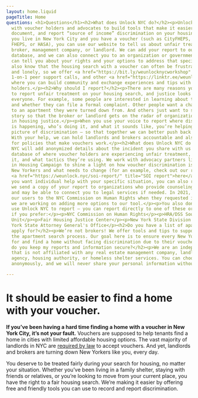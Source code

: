 ```yaml
---
layout: home.liquid
pageTitle: Home
questions: <h1>Questions</h1><h2>What does Unlock NYC do?</h2><p>Unlock NYC works
  with voucher holders and advocates to build tools that make it easier to identify,
  document, and report “source of income” discrimination on your housing search. If
  you live in New York City and you have a voucher (such as CityFHEPS, Section 8,
  FHEPS, or HASA), you can use our website to tell us about unfair treatment by a
  broker, management company, or landlord. We can add your report to our advocacy
  database, and we can also connect you to an organization or government agency who
  can tell you about your rights and your options to address that specific incident.</p><p>We
  also know that the housing search with a voucher can often be frustrating, discouraging,
  and lonely, so we offer <a href="https://bit.ly/weunlocknycworkshop" title="workshops">workshops</a>,
  1-on-1 peer support calls, and other <a href="https://linktr.ee/weunlocknyc" title="resources">resources</a>
  where you can build community and exchange experiences and tips with other voucher
  holders.</p><h2>Why should I report?</h2><p>There are many reasons you might want
  to report unfair treatment on your housing search, and justice looks different to
  everyone. For example, some people are interested in learning about their rights
  and whether they can file a formal complaint. Other people want a chance at applying
  to an apartment they were turned down from. And others just want to share their
  story so that the broker or landlord gets on the radar of organizations working
  in housing justice.</p><p>When you use your voice to report where discrimination
  is happening, who’s doing it, and what it sounds like, you’re helping paint a clearer
  picture of discrimination – so that together we can better push back against it!
  With your help, we can hold landlords and brokers accountable and also advocate
  for policies that make vouchers work.</p><h2>What does Unlock NYC do with my report?</h2><p>Unlock
  NYC will add anonymized details about the incident you share with us to our crowdsourced
  database of where voucher holders are experiencing unfair treatment, who’s doing
  it, and what tactics they’re using. We work with advocacy partners like the VALUE
  in Housing Campaign to shine a light on how voucher discrimination is impacting
  New Yorkers and what needs to change (for an example, check out our recent report
  <a href="https://weunlock.nyc/soi-report/" title="SOI report">here</a>)</p><p>If
  you want individual help with your specific situation, you can also request that
  we send a copy of your report to organizations who provide counseling on your rights
  and may be able to connect you to legal services if needed. In 2021, we connected
  our users to the NYC Commission on Human Rights when they requested it. In 2022,
  we are working on adding more options to our tool.</p><p>You also don’t have to
  use Unlock NYC to report – you can report directly to one of these organizations/agencies
  if you prefer:</p><p>NYC Commission on Human Rights</p><p>HRA/DSS Source of Income
  Unit</p><p>Fair Housing Justice Center</p><p>New York State Division of Human Rights</p><p>New
  York State Attorney General's Office</p><h2>Do you have a list of apartments I can
  apply for?</h2><p>We’re not brokers! We offer tools and tips to support you throughout
  the apartment search process. Our goal here is to ensure every New Yorker can search
  for and find a home without facing discrimination due to their voucher.</p><h2>How
  do you keep my reports and information secure?</h2><p>We are an independent group
  that is not affiliated with any real estate management company, landlord, brokering
  agency, housing authority, or homeless shelter services. You can choose to report
  anonymously, and we will never share your personal information without your permission.</p>

---
```

# It should be easier to find a home with your voucher.

**If you’ve been having a hard time finding a home with a voucher in New York City, it’s not your fault.** Vouchers are supposed to help tenants find a home in cities with limited affordable housing options. The vast majority of landlords in NYC are [required by law](https://www1.nyc.gov/site/cchr/law/source-of-income.page#:\~:text=Discrimination%20based%20on%20lawful%20source%20of%20income%20is%20the%20illegal,other%20forms%20of%20public%20assistance.) to accept vouchers. And yet, landlords and brokers are turning down New Yorkers like you, every day.

You deserve to be treated fairly during your search for housing, no matter your situation. Whether you’ve been living in a family shelter, staying with friends or relatives, or you’re looking to move from your current place, you have the right to a fair housing search. We’re making it easier by offering free and friendly tools you can use to record and report discrimination.